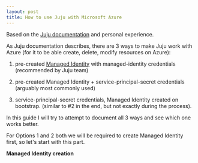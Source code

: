 ```yaml
---
layout: post
title: How to use Juju with Microsoft Azure
---
```


Based on the [Juju documentation](https://juju.is/docs/juju/microsoft-azure) and personal experience.

As Juju documentation describes, there are 3 ways to make Juju work with Azure
(for it to be able create, delete, modify resources on Azure):

1. pre-created [Managed Identity](https://learn.microsoft.com/en-us/entra/identity/managed-identities-azure-resources/overview)  with managed-identity credentials (recommended by Juju team)

2. pre-created Managed Identity + service-principal-secret credentials (arguably most commonly used)

3. service-principal-secret credentials, Managed Identity created on bootstrap. (similar to #2 in the end, but not exactly during the process).

In this guide I will try to attempt to document all 3 ways and see which one works better.

For Options 1 and 2 both we will be required to create Managed Identity first, so let's start with this part.

**Managed Identity creation**


